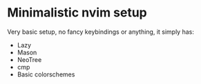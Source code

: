 # Minimalistic nvim setup

Very basic setup, no fancy keybindings or anything, it simply has:

* Lazy
* Mason
* NeoTree
* cmp
* Basic colorschemes
